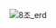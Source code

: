 ![8조_erd](https://github.com/RealWarm/Cen_market/assets/48778040/816e5a36-f1d5-40da-af27-eb3b770f13a7)
